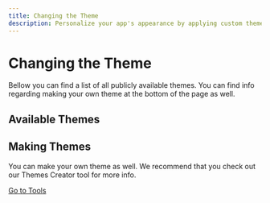 ```yaml
---
title: Changing the Theme
description: Personalize your app's appearance by applying custom themes to suit your preferences.
---
```


<script setup>
import ThemesListParser from '../.vitepress/components/ThemesListParser.vue'
</script>

# Changing the Theme

Bellow you can find a list of all publicly available themes. You can find info regarding making your own theme at the bottom of the page as well.

## Available Themes

<ThemesListParser />

## Making Themes

You can make your own theme as well. We recommend that you check out our Themes Creator tool for more info.

[Go to Tools](/tools/)
